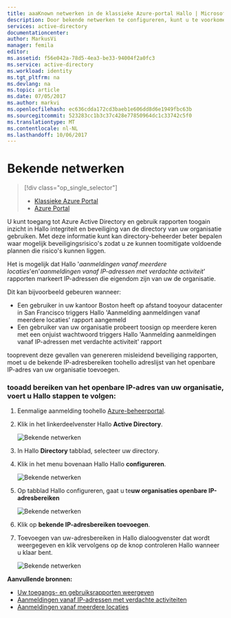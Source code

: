 ```yaml
---
title: aaaKnown netwerken in de klassieke Azure-portal Hallo | Microsoft Docs
description: Door bekende netwerken te configureren, kunt u te voorkomen dat IP-adressen die eigendom zijn van uw organisatie die is opgenomen in Hallo aanmelding aanmeldingen vanaf meerdere locaties en aanmelding aanmeldingen vanaf IP-adressen met verdachte activiteitsrapporten.
services: active-directory
documentationcenter: 
author: MarkusVi
manager: femila
editor: 
ms.assetid: f56e042a-78d5-4ea3-be33-94004f2a0fc3
ms.service: active-directory
ms.workload: identity
ms.tgt_pltfrm: na
ms.devlang: na
ms.topic: article
ms.date: 07/05/2017
ms.author: markvi
ms.openlocfilehash: ec636cdda172cd3baeb1e606dd8d6e1949fbc63b
ms.sourcegitcommit: 523283cc1b3c37c428e77850964dc1c33742c5f0
ms.translationtype: MT
ms.contentlocale: nl-NL
ms.lasthandoff: 10/06/2017
---
```

# <a name="known-networks"></a>Bekende netwerken

> [!div class="op_single_selector"]
> * [Klassieke Azure Portal](active-directory-known-networks.md)
> * [Azure Portal](active-directory-known-networks-azure-portal.md)
> 
> 


U kunt toegang tot Azure Active Directory en gebruik rapporten toogain inzicht in Hallo integriteit en beveiliging van de directory van uw organisatie gebruiken. Met deze informatie kunt kan directory-beheerder beter bepalen waar mogelijk beveiligingsrisico's zodat u ze kunnen toomitigate voldoende plannen die risico's kunnen liggen.

Het is mogelijk dat Hallo '*aanmeldingen vanaf meerdere locaties*'en'*aanmeldingen vanaf IP-adressen met verdachte activiteit*' rapporten markeert IP-adressen die eigendom zijn van uw de organisatie. 

Dit kan bijvoorbeeld gebeuren wanneer: 

* Een gebruiker in uw kantoor Boston heeft op afstand tooyour datacenter in San Francisco triggers Hallo 'Aanmelding aanmeldingen vanaf meerdere locaties' rapport aangemeld 
* Een gebruiker van uw organisatie probeert toosign op meerdere keren met een onjuist wachtwoord triggers Hallo 'Aanmelding aanmeldingen vanaf IP-adressen met verdachte activiteit' rapport 

tooprevent deze gevallen van genereren misleidend beveiliging rapporten, moet u de bekende IP-adresbereiken toohello adreslijst van het openbare IP-adres van uw organisatie toevoegen.    

### <a name="tooadd-your-organizations-public-ip-address-ranges-perform-hello-following-steps"></a>tooadd bereiken van het openbare IP-adres van uw organisatie, voert u Hallo stappen te volgen:

1. Eenmalige aanmelding toohello [Azure-beheerportal](https://manage.windowsazure.com).

2. Klik in het linkerdeelvenster Hallo **Active Directory**. 

    ![Bekende netwerken](./media/active-directory-known-networks/known-netwoks-01.png)

3. In Hallo **Directory** tabblad, selecteer uw directory.

4. Klik in het menu bovenaan Hallo Hallo **configureren**. 

    ![Bekende netwerken](./media/active-directory-known-networks/known-netwoks-02.png)

5. Op tabblad Hallo configureren, gaat u te**uw organisaties openbare IP-adresbereiken** 

    ![Bekende netwerken](./media/active-directory-known-networks/known-netwoks-03.png)

6. Klik op **bekende IP-adresbereiken toevoegen**.

7. Toevoegen van uw-adresbereiken in Hallo dialoogvenster dat wordt weergegeven en klik vervolgens op de knop controleren Hallo wanneer u klaar bent. 

    ![Bekende netwerken](./media/active-directory-known-networks/known-netwoks-04.png)

**Aanvullende bronnen:**

* [Uw toegangs- en gebruiksrapporten weergeven](active-directory-view-access-usage-reports.md)
* [Aanmeldingen vanaf IP-adressen met verdachte activiteiten](active-directory-reporting-sign-ins-from-ip-addresses-with-suspicious-activity.md)
* [Aanmeldingen vanaf meerdere locaties](active-directory-reporting-sign-ins-from-multiple-geographies.md)

